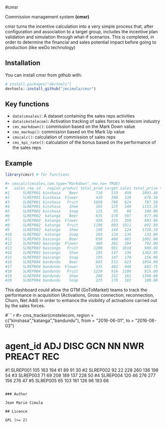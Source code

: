 #cmsr

Commission management system **(cmsr)** 

cmsr turns the incentive calculation into a very simple process that, after configuration and association to a target group, includes the incentive plan validation and simulation through what-if scenarios. This is completed, in order to determine the financial and sales potential impact before going to production (like weDo technology)
## Installation

You can install cmsr from github with:

```R
# install.packages("devtools")
devtools::install_github("jmcimula/cmsr")
```

## Key functions

* `data(cmsales)`: A dataset containing the sales reps activities
* `data(cmstelecom)`: Activation tracking of sales forces in telecom industry
* `cms_markdown()`: commission based on the Mark Down value
* `cms_markup()`: commission based on the Mark Up value
* `cmscalc()`: calculation of commission of sales reps
* `cms_kpi_rate()`: calculation of the bonus based on the performance of the sales reps

## Example 

``` r
library(cmsr) # for functions

#> cmscalc(cmsales,com.type="Markdown",rmv.na= TRUE)
#   sales_rep_id   region product total_prod target sales total_price total_disc total_sales      bonus  markdown
#1      SLREP001 kinshasa    Beer        710    533   450     1093.40   644.4900    668.7450  2.3777600 0.4105634
#2      SLREP001 kinshasa  Flower        410    308   338      676.50   518.6610    538.1805  2.7864375 0.2333171
#3      SLREP001 kinshasa   Fruit       1050    788   824      787.50   574.7400    596.3700  1.7107210 0.2701714
#4      SLREP001 kinshasa    Shoe        165    125   149     1153.35   968.6043   1005.0572 18.1739001 0.1601818
#5      SLREP001 kinshasa    Soap        125     95    88      100.00    65.4720     67.9360  0.7018182 0.3452800
#6      SLREP002  katanga    Beer        635    478   597      977.90   855.0234    887.2017  4.2093300 0.1256535
#7      SLREP002  katanga  Flower        420    315   358      693.00   549.3510    570.0255  4.0071625 0.2072857
#8      SLREP002  katanga   Fruit       1190    893  1011      892.50   705.1725    731.7113  1.8336331 0.2098908
#9      SLREP002  katanga    Shoe        190    144   124     1328.10   806.0868    836.4234  5.6660940 0.3930526
#10     SLREP002  katanga    Soap        165    124   136      132.00   101.1840    104.9920  1.4153333 0.2334545
#11     SLREP003 bascongo    Beer        650    488   485     1001.00   694.6170    720.7585  2.4565233 0.3060769
#12     SLREP003 bascongo  Flower        480    361   394      792.00   604.5930    627.3465  3.8409969 0.2366250
#13     SLREP003 bascongo   Fruit       1200    901  1018      900.00   710.0550    736.7775  1.8148580 0.2110500
#14     SLREP003 bascongo    Shoe        195    147   136     1363.05   884.0952    917.3676  6.7453500 0.3513846
#15     SLREP003 bascongo    Soap        195    147   170      156.00   126.4800    131.2400  1.9968077 0.1892308
#16     SLREP004 bandundu    Beer        685    515   623     1054.90   892.2606    925.8403  4.0132865 0.1541752
#17     SLREP004 bandundu  Flower        535    402   448      882.75   687.4560    713.3280  2.7866205 0.2212336
#18     SLREP004 bandundu   Fruit       1220    916  1106      915.00   771.4350    800.4675  2.0024982 0.1569016
#19     SLREP004 bandundu    Shoe        200    152   161     1398.00  1046.6127   1086.0014 11.2872190 0.2513500
#20     SLREP004 bandundu    Soap        225    170   182      180.00   135.4080    140.5040  1.4987717 0.2477333
```

This dashboard could allow the GTM (GoToMarket) teams to track the performance in acquisition (Activations, Gross connection, reconnection, Churn, Net Add) in order to enhance the visibility of activations carried out by the sales forces.

#``` r
#> cms_tracker(cmstelecom, region = c("kinshasa","katanga","bandundu"), from = "2016-06-01", to = "2016-06-03")
#  agent_id ADJ DISC GCN  NN NWR PREACT REC
#1 SLREP001 105  163 194  61  89     91  30
#2 SLREP002  92   22 228 260 136    198  54
#3 SLREP003  71   69 208 189 137    228  50
#4 SLREP004 120   46 276 277 156    276  47
#5 SLREP005  65  103 161 126  96    193  68
```

### Author

Jean Marie Cimula

## Licence

GPL (>= 2)
